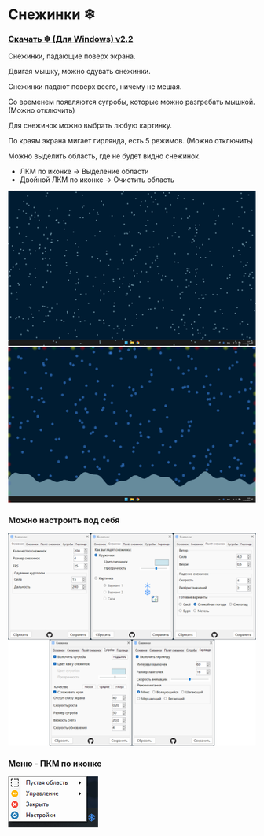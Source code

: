 # Снежинки ❄
### [Скачать ❄ (Для Windows) v2.2](https://github.com/MixelTwo/SnowFlakes/releases/download/v2.2/SnowFlakes.exe)
Снежинки, падающие поверх экрана.

Двигая мышку, можно сдувать снежинки.

Снежинки падают поверх всего, ничему не мешая.

Со временем появляются сугробы, которые можно разгребать мышкой. (Можно отключить)

Для снежинок можно выбрать любую картинку.

По краям экрана мигает гирлянда, есть 5 режимов. (Можно отключить)

Можно выделить область, где не будет видно снежинок.
* ЛКМ по иконке -> Выделение области
* Двойной ЛКМ по иконке -> Очистить область

![](./docs/screenshot.png)
![](./docs/screenshot2.png)

### Можно настроить под себя
![](./docs/settings.png)

### Меню - ПКМ по иконке
![](./docs/menu.png)
